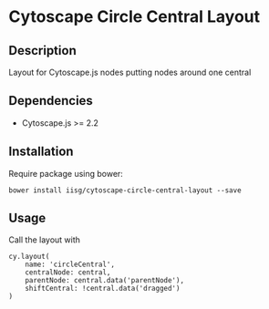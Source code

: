 # Cytoscape Circle Central Layout

## Description
Layout for Cytoscape.js nodes putting nodes around one central

## Dependencies
 * Cytoscape.js >= 2.2
 
## Installation
Require package using bower:

```
bower install iisg/cytoscape-circle-central-layout --save
```

## Usage
Call the layout with
```
cy.layout(
    name: 'circleCentral',
    centralNode: central,
    parentNode: central.data('parentNode'),
    shiftCentral: !central.data('dragged')
)
```
